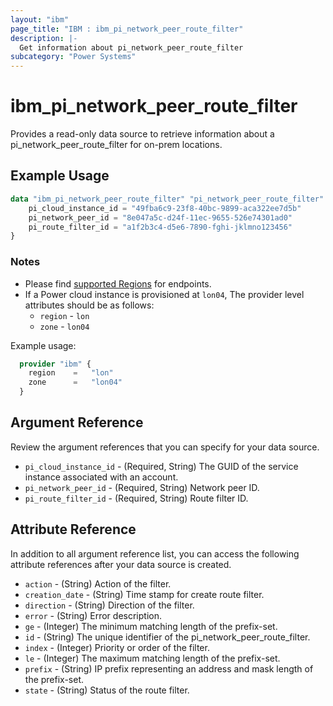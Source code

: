 ```yaml
---
layout: "ibm"
page_title: "IBM : ibm_pi_network_peer_route_filter"
description: |-
  Get information about pi_network_peer_route_filter
subcategory: "Power Systems"
---
```


# ibm_pi_network_peer_route_filter

Provides a read-only data source to retrieve information about a pi_network_peer_route_filter for on-prem locations.

## Example Usage

```terraform
data "ibm_pi_network_peer_route_filter" "pi_network_peer_route_filter" {
    pi_cloud_instance_id = "49fba6c9-23f8-40bc-9899-aca322ee7d5b"
    pi_network_peer_id = "8e047a5c-d24f-11ec-9655-526e74301ad0"
    pi_route_filter_id = "a1f2b3c4-d5e6-7890-fghi-jklmno123456"
}
```

### Notes

- Please find [supported Regions](https://cloud.ibm.com/apidocs/power-cloud#endpoint) for endpoints.
- If a Power cloud instance is provisioned at `lon04`, The provider level attributes should be as follows:
  - `region` - `lon`
  - `zone` - `lon04`
  
Example usage:

  ```terraform
    provider "ibm" {
      region    =   "lon"
      zone      =   "lon04"
    }
  ```

## Argument Reference

Review the argument references that you can specify for your data source.

- `pi_cloud_instance_id` - (Required, String) The GUID of the service instance associated with an account.
- `pi_network_peer_id` - (Required, String) Network peer ID.
- `pi_route_filter_id` - (Required, String) Route filter ID.

## Attribute Reference

In addition to all argument reference list, you can access the following attribute references after your data source is created.

- `action` - (String) Action of the filter.
- `creation_date` - (String) Time stamp for create route filter.
- `direction` - (String) Direction of the filter.
- `error` - (String) Error description.
- `ge` - (Integer) The minimum matching length of the prefix-set.
- `id` - (String) The unique identifier of the pi_network_peer_route_filter.
- `index` - (Integer) Priority or order of the filter.
- `le` - (Integer) The maximum matching length of the prefix-set.
- `prefix` - (String) IP prefix representing an address and mask length of the prefix-set.
- `state` - (String) Status of the route filter.
